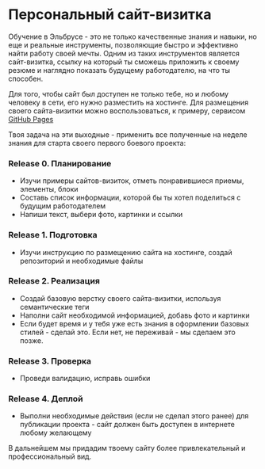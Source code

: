 # Персональный сайт-визитка

Обучение в Эльбрусе - это не только качественные знания и навыки, но еще и реальные инструменты, позволяющие быстро и эффективно найти работу своей мечты.
Одним из таких инструментов является сайт-визитка, ссылку на который ты сможешь приложить к своему резюме и наглядно показать будущему работодателю, на что ты способен.

Для того, чтобы сайт был доступен не только тебе, но и любому человеку в сети, его нужно разместить на хостинге. Для размещения своего сайта-визитки можно воспользоваться, к примеру,  сервисом [GitHub Pages](https://pages.github.com/)

Твоя задача на эти выходные - применить все полученные на неделе знания для старта своего первого боевого проекта:

### Release 0. Планирование
- Изучи примеры сайтов-визиток, отметь понравившиеся приемы, элементы, блоки
- Составь список информации, которой бы ты хотел поделиться с будущим работодателем
- Напиши текст, выбери фото, картинки и ссылки

### Release 1. Подготовка
- Изучи инструкцию по размещению сайта на хостинге, создай репозиторий и необходимые файлы

### Release 2. Реализация
- Создай базовую верстку своего сайта-визитки, используя семантические теги
- Наполни сайт необходимой информацией, добавь фото и картинки
- Если будет время и у тебя уже есть знания в оформлении базовых стилей - сделай это. Если нет, не переживай - мы сделаем это позже.

### Release 3. Проверка
- Проведи валидацию, исправь ошибки

### Release 4. Деплой
- Выполни необходимые действия (если не сделал этого ранее) для публикации проекта - сайт должен быть доступен в интернете любому желающему

В дальнейшем мы придадим твоему сайту более привлекательный и профессиональный вид.
